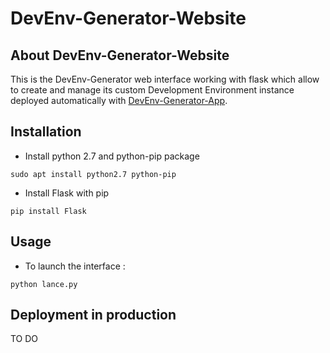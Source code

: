 # DevEnv-Generator-Website
## About DevEnv-Generator-Website
This is the DevEnv-Generator web interface working with flask which allow to create and manage its custom Development Environment instance 
deployed automatically with [DevEnv-Generator-App](https://github.com/Skeith918/DevEnv-Generator-App).

## Installation
- Install python 2.7 and python-pip package
```
sudo apt install python2.7 python-pip
```
- Install Flask with pip
```
pip install Flask
```

## Usage
- To launch the interface :
```
python lance.py
```
## Deployment in production
TO DO
